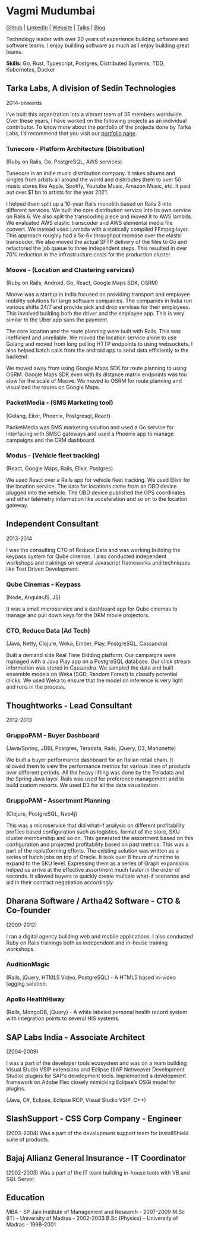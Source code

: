 # Vagmi Mudumbai

[Github](https://github.com/vagmi) | [LinkedIn](https://www.linkedin.com/in/vagmi/) | [Website](https://vagmi.ca) | [Talks](https://www.youtube.com/playlist?list=PLVbkwm50L3Yxy2LcthD8ln3JfvWVdF7Am) | [Blog](https://vagmi.medium.com/)

Technology leader with over 20 years of experience building software and software teams. I enjoy building software as much as I enjoy building great teams. 

**Skills**: Go, Rust, Typescript, Postgres, Distributed Systems, TDD, Kubernetes, Docker

## Tarka Labs, A division of Sedin Technologies

2014-onwards

I‘ve built this organization into a vibrant team of 35 members worldwide. Over these years, I have worked on the following projects as an individual contributor. To know more about the portfolio of the projects done by Tarka Labs, I’d recommend that you visit our [portfolio page](https://tarkalabs.com/projects/).

### Tunecore - Platform Architecture (Distribution)

(Ruby on Rails, Go, PostgreSQL, AWS services)

Tunecore is an indie music distribution company. It takes albums and singles from artists all around the world and distributes them to over 50 music stores like Apple, Spotify, Youtube Music, Amazon Music, etc. It paid out over $1 bn to artists for the year 2021. 

I helped them split up a 10-year Rails monolith based on Rails 3 into different services. We built the core distribution service into its own service on Rails 6. We also split the transcoding piece and moved it to AWS lambda. We evaluated AWS elastic transcoder and AWS elemental media file convert. We instead used Lambda with a statically compiled FFmpeg layer. This approach roughly had a 5x-6x throughput increase over the elastic transcoder. We also moved the actual SFTP delivery of the files to Go and refactored the job queue to three independent steps. This resulted in over 70% reduction in the infrastructure costs for the production cluster.

### Moove - (Location and Clustering services)

(Ruby on Rails, Android, Go, React, Google Maps SDK, OSRM)

Moove was a startup in India focused on providing transport and employee mobility solutions for large software companies. The companies in India run various shifts 24/7 and provide pick and drop services for their employees. This involved building both the driver and the employee app. This is very similar to the Uber app sans the payment.

The core location and the route planning were built with Rails. This was inefficient and unreliable. We moved the location service alone to use Golang and moved from long polling HTTP endpoints to using websockets. I also helped batch calls from the android app to send data efficiently to the backend.

We moved away from using Google Maps SDK for route planning to using OSRM. Google Maps SDK even with its distance matrix endpoints was too slow for the scale of Moove. We moved to OSRM for route planning and visualized the routes on Google Maps.

### PacketMedia - (SMS Marketing tool)

(Golang, Elixir, Phoenix, Postgresql, React)

PacketMedia was SMS marketing solution and used a Go service for interfacing with SMSC gateways and used a Phoenix app to manage campaigns and the CRM dashboard.

### Modus - (Vehicle fleet tracking)

(React, Google Maps, Rails, Elixir, Postgres)

We used React over a Rails app for vehicle fleet tracking. We used Elixir for the location service. The data for locations came from an OBD device plugged into the vehicle. The OBD device published the GPS coordinates and other telemetry information like acceleration and so on to the location gateway.

## Independent Consultant

2013-2014

I was the consulting CTO of Reduce Data and was working building the keypass system for Qube cinemas. I also conducted independent workshops and trainings on several Javascript frameworks and techniques like Test Driven Development.

### Qube Cinemas - Keypass

(Node, AngularJS, JS)

It was a small microservice and a dashboard app for Qube cinemas to manage and pull down keys for the DRM movie projectors.

### CTO, Reduce Data (Ad Tech)

(Java, Netty, Clojure, Weka, Ember, Play, PostgreSQL, Cassandra)

Built a demand side Real Time Bidding platform. Our campaigns were managed with a Java Play app on a PostgreSQL database. Our click stream information was stored in Cassandra. We sampled the data and built ensemble models on Weka (SGD, Random Forest) to classify potential clicks. We used Weka to ensure that the model on inference is very light and runs in the process. 

## Thoughtworks - Lead Consultant

2012-2013

### GruppoPAM - Buyer Dashboard

(Java/Spring, JDBI, Postgres, Teradata, Rails, jQuery, D3, Marionette)

We built a buyer performance dashboard for an Italian retail chain. It allowed them to view the performance metrics for various lines of products over different periods. All the heavy lifting was done by the Teradata and the Spring Java layer. Rails was used for preference management and to build custom reports. We used D3 for all the data visualization.

### GruppoPAM - Assortment Planning

(Clojure, PostgreSQL, Neo4j)

This was a microservice that did what-if analysis on different profitability profiles based configuration such as logistics, format of the store, SKU cluster membership and so on. This generated the assortment based on this configuration and projected profitability based on past metrics. This was a part of the replatforming efforts. The existing solution was written as a series of batch jobs on top of Oracle. It took over 6 hours of runtime to expand to the SKU level. Expressing them as a series of Graph expansions helped us arrive at the effective assortment much faster in the order of seconds. It allowed buyers to quickly create multiple what-if scenarios and aid in their contract negotiation accordingly.

## Dharana Software / Artha42 Software - CTO & Co-founder

(2009-2012)

I ran a digital agency building web and mobile applications. I also conducted Ruby on Rails trainings both as independent and in-house training workshops.

### AuditionMagic

(Rails, jQuery, HTML5 Video, PostgreSQL) - A HTML5 based in-video tagging solution.

### Apollo HealthHiway

(Rails, MongoDB, jQuery) - A white labeled personal health record system with integration points to several HIS systems.

## SAP Labs India - Associate Architect

(2004-2009)

I was a part of the developer tools ecosystem and was on a team building Visual Studio VSIP extensions and Eclipse (SAP Netweaver Development Studio) plugins for SAP’s development tools. Implemented a development framework on Adobe Flex closely mimicking Eclipse’s OSGi model for plugins. 

(Java, C#, Eclipse, Eclipse RCP, Visual Studio VSIP, C++)

## SlashSupport - CSS Corp Company - Engineer

(2003-2004) Was a part of the development support team for InstallShield suite of products.

## Bajaj Allianz General Insurance - IT Coordinator

(2002-2003) Was a part of the IT team building in-house tools with VB and SQL Server.

## Education

MBA - SP Jain Institute of Management and Research - 2007-2009
M.Sc (IT) - University of Madras - 2002-2003
B.Sc (Physics) - University of Madras - 1998-2001